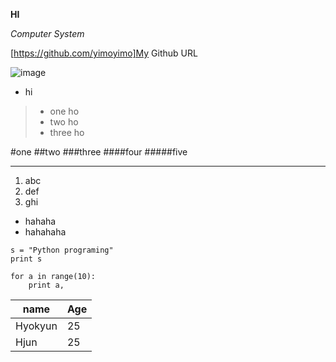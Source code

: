 **HI**

*Computer System*

[https://github.com/yimoyimo]My Github URL

![image](http://i.imgur.com/iU1SwYe.gif)

- hi   
>- one ho   
>- two ho   
>- three ho   

#one
##two
###three
####four
#####five

---------

1. abc  
2. def  
3. ghi  


*  hahaha    
* hahahaha    

```{.python}
s = "Python programing"
print s

for a in range(10):
	print a,

```

name     | Age
-----   | -----
Hyokyun| 25
Hjun   | 25



